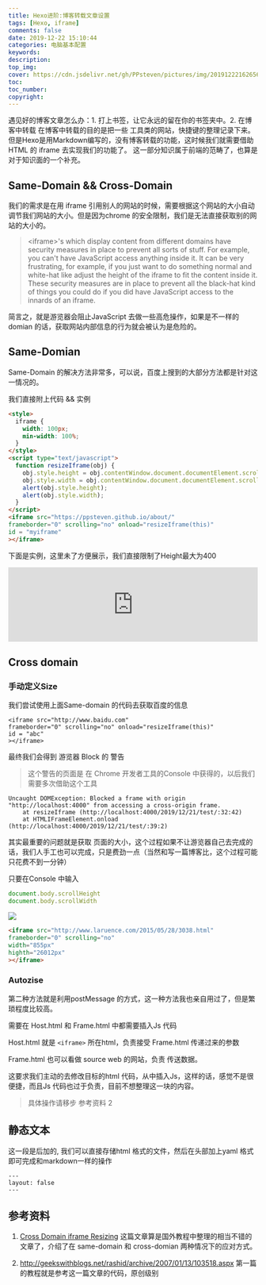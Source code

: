 ```yaml
---
title: Hexo进阶:博客转载文章设置
tags: [Hexo, iframe]
comments: false
date: 2019-12-22 15:10:44
categories: 电脑基本配置
keywords:
description:
top_img:
cover: https://cdn.jsdelivr.net/gh/PPsteven/pictures/img/20191222162656.png
toc:
toc_number:
copyright:
---
```


遇见好的博客文章怎么办：1. 打上书签，让它永远的留在你的书签夹中。2. 在博客中转载
在博客中转载的目的是把一些 工具类的网站，快捷键的整理记录下来。但是Hexo是用Markdown编写的，没有博客转载的功能，这时候我们就需要借助 HTML 的 iframe 去实现我们的功能了。
这一部分知识属于前端的范畴了，也算是对于知识面的一个补充。
<!--more-->

## Same-Domain && Cross-Domain 

我们的需求是在用 iframe 引用别人的网站的时候，需要根据这个网站的大小自动调节我们网站的大小。但是因为chrome 的安全限制，我们是无法直接获取别的网站的大小的。

> \<iframe>'s which display content from different domains have security measures in place to prevent all sorts of stuff. For example, you can't have JavaScript access anything inside it. It can be very frustrating, for example, if you just want to do something normal and white-hat like adjust the height of the iframe to fit the content inside it. These security measures are in place to prevent all the black-hat kind of things you could do if you did have JavaScript access to the innards of an iframe.

简言之，就是游览器会阻止JavaScript 去做一些高危操作，如果是不一样的domian 的话，获取网站内部信息的行为就会被认为是危险的。

## Same-Domian

Same-Domain 的解决方法非常多，可以说，百度上搜到的大部分方法都是针对这一情况的。

我们直接附上代码 && 实例

```html
<style>
  iframe {
    width: 100px;
    min-width: 100%;
  }
</style>
<script type="text/javascript">
  function resizeIframe(obj) {
    obj.style.height = obj.contentWindow.document.documentElement.scrollHeight + 'px';
    obj.style.width = obj.contentWindow.document.documentElement.scrollWidth + 'px';
    alert(obj.style.height);
    alert(obj.style.width);
  }
</script>
<iframe src="https://ppsteven.github.io/about/"
frameborder="0" scrolling="no" onload="resizeIframe(this)" 
id = "myiframe"
></iframe>
```

下面是实例，这里未了方便展示，我们直接限制了Height最大为400
<style>
  iframe {
    width: 100px;
    min-width: 100%;
  }
</style>
<script type="text/javascript">
  function resizeIframe(obj) {
    obj.style.width = obj.contentWindow.document.documentElement.scrollWidth + 'px';
    var height = obj.contentWindow.document.documentElement.scrollHeight;
    if (height > 400) height = 400;
    obj.style.height = height + 'px';
    //alert(obj.style.height); //提示大小
    //alert(obj.style.width);
  }
</script>
<iframe src="https://ppsteven.github.io/about/"
frameborder="0" scrolling="no" onload="resizeIframe(this)" 
id = "myiframe"
></iframe>

## Cross domain

### 手动定义Size

我们尝试使用上面Same-domain 的代码去获取百度的信息

```
<iframe src="http://www.baidu.com"
frameborder="0" scrolling="no" onload="resizeIframe(this)" 
id = "abc"
></iframe>
```

最终我们会得到 游览器 Block 的 警告

> 这个警告的页面是 在 Chrome 开发者工具的Console 中获得的，以后我们需要多次借助这个工具

```
Uncaught DOMException: Blocked a frame with origin "http://localhost:4000" from accessing a cross-origin frame.
    at resizeIframe (http://localhost:4000/2019/12/21/test/:32:42)
    at HTMLIFrameElement.onload (http://localhost:4000/2019/12/21/test/:39:2)
```

其实最重要的问题就是获取 页面的大小，这个过程如果不让游览器自己去完成的话，我们人手工也可以完成，只是费劲一点（当然和写一篇博客比，这个过程可能只花费不到一分钟）

只要在Console 中输入

```js
document.body.scrollHeight
document.body.scrollWidth
```

![](https://cdn.jsdelivr.net/gh/PPsteven/pictures/img/20191222155701.png)

```html
<iframe src="http://www.laruence.com/2015/05/28/3038.html"
frameborder="0" scrolling="no"
width="855px"
highth="26012px"
></iframe>
```

### Autozise

第二种方法就是利用postMessage 的方式，这一种方法我也亲自用过了，但是繁琐程度比较高。

需要在 Host.html 和 Frame.html 中都需要插入Js 代码

Host.html 就是 `<iframe>` 所在html，负责接受 Frame.html 传递过来的参数

Frame.html 也可以看做 source web 的网站，负责 传送数据。

这要求我们主动的去修改目标的html 代码，从中插入Js，这样的话，感觉不是很便捷，而且Js 代码也过于负责，目前不想整理这一块的内容。

> 具体操作请移步 参考资料 2

## 静态文本
这一段是后加的, 我们可以直接存储html 格式的文件，然后在头部加上yaml 格式即可完成和markdown一样的操作
```
---
layout: false
---
```

## 参考资料

1. [Cross Domain iframe Resizing](https://css-tricks.com/cross-domain-iframe-resizing/)
   这篇文章算是国外教程中整理的相当不错的文章了，介绍了在 same-domain 和 cross-domian 两种情况下的应对方式。

2. http://geekswithblogs.net/rashid/archive/2007/01/13/103518.aspx
   第一篇的教程就是参考这一篇文章的代码，原创级别

